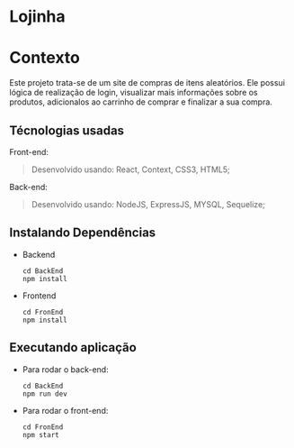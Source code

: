 # Lojinha 

# Contexto
Este projeto trata-se de um site de compras de itens aleatórios.
Ele possui lógica de realização de login, visualizar mais informações sobre os produtos, adicionalos ao carrinho de comprar e finalizar a sua compra.

## Técnologias usadas

Front-end:
> Desenvolvido usando: React, Context, CSS3, HTML5;

Back-end:
> Desenvolvido usando: NodeJS, ExpressJS, MYSQL, Sequelize;


## Instalando Dependências

* Backend
  ```
  cd BackEnd
  npm install
  ``` 

* Frontend
  ```
  cd FronEnd
  npm install
  ``` 
  
## Executando aplicação

* Para rodar o back-end:
  ```
  cd BackEnd
  npm run dev
  ```

* Para rodar o front-end:
  ```
  cd FronEnd
  npm start
